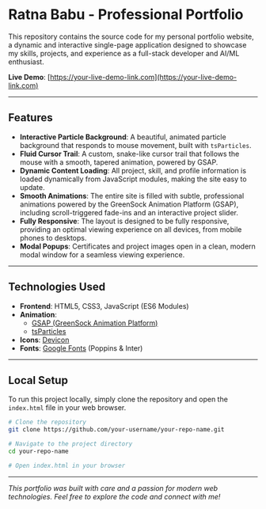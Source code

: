 # Ratna Babu - Professional Portfolio

This repository contains the source code for my personal portfolio website, a dynamic and interactive single-page application designed to showcase my skills, projects, and experience as a full-stack developer and AI/ML enthusiast.

**Live Demo**: [https://your-live-demo-link.com](https://your-live-demo-link.com)

---

## Features

- **Interactive Particle Background**: A beautiful, animated particle background that responds to mouse movement, built with `tsParticles`.
- **Fluid Cursor Trail**: A custom, snake-like cursor trail that follows the mouse with a smooth, tapered animation, powered by GSAP.
- **Dynamic Content Loading**: All project, skill, and profile information is loaded dynamically from JavaScript modules, making the site easy to update.
- **Smooth Animations**: The entire site is filled with subtle, professional animations powered by the GreenSock Animation Platform (GSAP), including scroll-triggered fade-ins and an interactive project slider.
- **Fully Responsive**: The layout is designed to be fully responsive, providing an optimal viewing experience on all devices, from mobile phones to desktops.
- **Modal Popups**: Certificates and project images open in a clean, modern modal window for a seamless viewing experience.

---

## Technologies Used

- **Frontend**: HTML5, CSS3, JavaScript (ES6 Modules)
- **Animation**:
  - [GSAP (GreenSock Animation Platform)](https://greensock.com/gsap/)
  - [tsParticles](https://particles.js.org/)
- **Icons**: [Devicon](https://devicon.dev/)
- **Fonts**: [Google Fonts](https://fonts.google.com/) (Poppins & Inter)

---

## Local Setup

To run this project locally, simply clone the repository and open the `index.html` file in your web browser.

```bash
# Clone the repository
git clone https://github.com/your-username/your-repo-name.git

# Navigate to the project directory
cd your-repo-name

# Open index.html in your browser
```

---

_This portfolio was built with care and a passion for modern web technologies. Feel free to explore the code and connect with me!_
